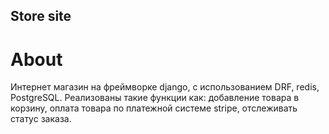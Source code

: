 ## Store site
# About
Интернет магазин на фреймворке django, с использованием DRF, redis, PostgreSQL. Реализованы такие функции как: добавление товара в корзину, оплата товара по платежной системе stripe, отслеживать статус заказа.
